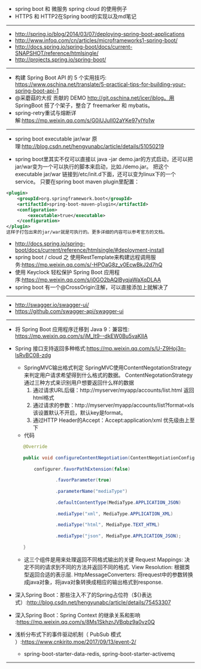 + spring boot 和 微服务 spring cloud 的使用例子
+ HTTPS 和 HTTP2在Spring boot的实现以及md笔记


---

+ <http://spring.io/blog/2014/03/07/deploying-spring-boot-applications>
+ <http://www.infoq.com/cn/articles/microframeworks1-spring-boot/>
+ <http://docs.spring.io/spring-boot/docs/current-SNAPSHOT/reference/htmlsingle/>
+ <http://projects.spring.io/spring-boot/>

---

+ 构建 Spring Boot API 的 5 个实用技巧: <https://www.oschina.net/translate/5-practical-tips-for-building-your-spring-boot-api-1>
+ @采蘑菇的大叔 贡献的 DEMO http://git.oschina.net/icer/iblog。用 SpringBoot 搭了个架子，整合了 freemarker 和 mybatis。
+ spring-retry重试与熔断详解:<https://mp.weixin.qq.com/s/G0iUJuII02aYKe97yIYo1w>

---

+ spring boot executable jar/war 原理:<http://blog.csdn.net/hengyunabc/article/details/51050219>

+ spring boot里其实不仅可以直接以 java -jar demo.jar的方式启动，还可以把jar/war变为一个可以执行的脚本来启动，比如./demo.jar。
把这个executable jar/war 链接到/etc/init.d下面，还可以变为linux下的一个service。
只要在spring boot maven plugin里配置：

```xml
<plugin>
    <groupId>org.springframework.boot</groupId>
    <artifactId>spring-boot-maven-plugin</artifactId>
    <configuration>
        <executable>true</executable>
    </configuration>
</plugin>
这样子打包出来的jar/war就是可执行的。更多详细的内容可以参考官方的文档。
```
+ http://docs.spring.io/spring-boot/docs/current/reference/htmlsingle/#deployment-install
+ spring boot / cloud 之 使用RestTemplate来构建远程调用服务:<https://mp.weixin.qq.com/s/-HPOaG8z_v0EcwBkJ2d7hQ>
+ 使用 Keyclock 轻松保护 Spring Boot 应用程序:<https://mp.weixin.qq.com/s/j0GO2bAQIByqjaWaXqDLAA>
+ spring boot 有一个@CrossOrigin注解，可以直接添加上就解决了
---
+ <http://swagger.io/swagger-ui/>
+ <https://github.com/swagger-api/swagger-ui>

---

+ 将 Spring Boot 应用程序迁移到 Java 9：兼容性: <https://mp.weixin.qq.com/s/jM_It9--dkEW0Bu5vaKIIA>

+ Spring 接口支持返回多种格式:<https://mp.weixin.qq.com/s/U-Z9Hoj3n-lsRvBC08-zdg>
    - SpringMVC输出格式判定
    SpringMVC使用ContentNegotationStrategy来判定用户请求希望得到什么格式的数据。
    ContentNegotationStrategy通过三种方式来识别用户想要返回什么样的数据
        1. 通过请求URL后缀：http://myserver/myapp/accounts/list.html 返回html格式
        2. 通过请求的参数：http://myserver/myapp/accounts/list?format=xls 该设置默认不开启，默认key是format。
        3. 通过HTTP Header的Accept：Accept:application/xml 优先级由上至下
    - 代码
    ```java
       @Override
       
       public void configureContentNegotiation(ContentNegotiationConfigurer configurer) {
       
           configurer.favorPathExtension(false)
       
                   .favorParameter(true)
       
                   .parameterName("mediaType")
       
                   .defaultContentType(MediaType.APPLICATION_JSON)
       
                   .mediaType("xml", MediaType.APPLICATION_XML)
       
                   .mediaType("html", MediaType.TEXT_HTML)
       
                   .mediaType("json", MediaType.APPLICATION_JSON);
       
       } 
    ``` 
       
    - 这三个组件是用来处理返回不同格式输出的关键
     Request Mappings: 决定不同的请求到不同的方法并返回不同的格式.
     View Resolution: 根据类型返回合适的表示层.
     HttpMessageConverters: 将request中的参数转换成java对象，将java对象转换成相应的输出格式到response.
       
+ 深入Spring Boot：那些注入不了的Spring占位符（${}表达式）:<http://blog.csdn.net/hengyunabc/article/details/75453307>  
     
+ 深入Spring Boot：Spring Context 的继承关系和影响 :<https://mp.weixin.qq.com/s/8Ms1SkhzrJVBqbz9a0vz0Q>    

+ 浅析分布式下的事件驱动机制（ PubSub 模式 ）:<https://www.cnkirito.moe/2017/09/13/event-2/>
    - spring-boot-starter-data-redis, spring-boot-starter-activemq
    


---       

 

